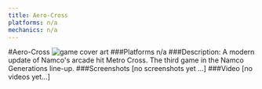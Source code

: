 ```yaml
---
title: Aero-Cross
platforms: n/a
mechanics: n/a
---
```

#Aero-Cross
![game cover art](//images.igdb.com/igdb/image/upload/t_cover_big/ysvtunyi7g9wnieguqec.jpg "Logo Title Text 1")
###Platforms
n/a
###Description:
A modern update of Namco's arcade hit Metro Cross. The third game in the Namco Generations line-up.
###Screenshots
[no screenshots yet ...]
###Video
[no videos yet...]
